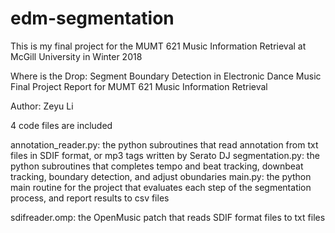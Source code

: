 # edm-segmentation

This is my final project for the MUMT 621 Music Information Retrieval at McGill University in Winter 2018

Where is the Drop: Segment Boundary Detection in Electronic Dance Music
Final Project Report for MUMT 621 Music Information Retrieval

Author: Zeyu Li

4 code files are included

annotation_reader.py: the python subroutines that read annotation from txt files in SDIF format, or mp3 tags written by Serato DJ
segmentation.py: the python subroutines that completes tempo and beat tracking, downbeat tracking, boundary detection, and adjust obundaries
main.py: the python main routine for the project that evaluates each step of the segmentation process, and report results to csv files 

sdifreader.omp: the OpenMusic patch that reads SDIF format files to txt files
